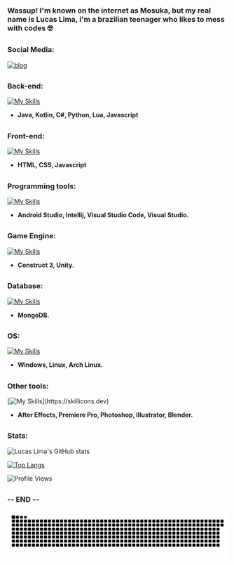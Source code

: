 ### Wassup! I'm known on the internet as Mosuka, but my real name is Lucas Lima, i'm a brazilian teenager who likes to mess with codes 🤓

##

### Social Media:
[![blog](https://img.shields.io/badge/Instagram-E4405F?style=for-the-badge&logo=instagram&logoColor=white)](https://www.instagram.com/lucasligos?igsh=MTVkN2R3anY3MzdhaA==)

##

### Back-end:

[![My Skills](https://skillicons.dev/icons?i=java,kotlin,cs,py,lua,js,ts)](https://skillicons.dev)

+ **Java, Kotlin, C#, Python, Lua, Javascript**

##

### Front-end:

[![My Skills](https://skillicons.dev/icons?i=html,css,js)](https://skillicons.dev)

+ **HTML, CSS, Javascript**

##

### Programming tools:

[![My Skills](https://skillicons.dev/icons?i=androidstudio,idea,vscode,visualstudio)](https://skillicons.dev)

+ **Android Studio, Intellij, Visual Studio Code, Visual Studio.**

##

### Game Engine:
[![My Skills](https://skillicons.dev/icons?i=unity)](https://skillicons.dev)

+ **Construct 3, Unity.**

##

### Database:
[![My Skills](https://skillicons.dev/icons?i=mongo)](https://skillicons.dev)
+ **MongoDB.**

##

### OS:
[![My Skills](https://skillicons.dev/icons?i=windows,linux,arch)](https://skillicons.dev)
+ **Windows, Linux, Arch Linux.**

##

### Other tools:

[![My Skills](https://skillicons.dev/icons?i=aftereffects,premiere,photoshop,illustrator,blender,)](https://skillicons.dev)

+ **After Effects, Premiere Pro, Photoshop, Illustrator, Blender.**

##

### Stats:

![Lucas Lima's GitHub stats](https://github-readme-stats.vercel.app/api?username=MosukaSan&show_icons=true&theme=radical)

[![Top Langs](https://github-readme-stats.vercel.app/api/top-langs/?username=MosukaSan)](https://github.com/anuraghazra/github-readme-stats)

![Profile Views](https://komarev.com/ghpvc/?username=MosukaSan)

##

### -- END --

<picture>
  <source media="(prefers-color-scheme: dark)" srcset="https://raw.githubusercontent.com/MosukaSan/MosukaSan/output/github-contribution-grid-snake-dark.svg">
  <source media="(prefers-color-scheme: light)" srcset="https://raw.githubusercontent.com/MosukaSan/MosukaSan/output/github-contribution-grid-snake.svg">
  <img alt="github contribution grid snake animation" src="https://raw.githubusercontent.com/MosukaSan/MosukaSan/output/github-contribution-grid-snake-dark.svg">
</picture>
